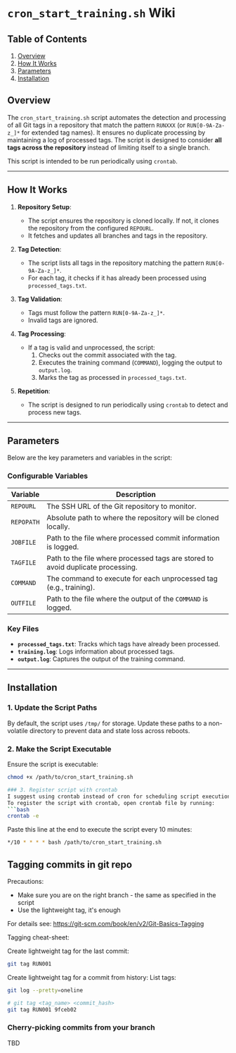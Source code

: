 # `cron_start_training.sh` Wiki

## Table of Contents
1. [Overview](#overview)
2. [How It Works](#how-it-works)
3. [Parameters](#parameters)
4. [Installation](#installation)


## Overview
The `cron_start_training.sh` script automates the detection and processing of all Git tags in a repository that match the pattern `RUNXXX` (or `RUN[0-9A-Za-z_]*` for extended tag names). It ensures no duplicate processing by maintaining a log of processed tags. The script is designed to consider **all tags across the repository** instead of limiting itself to a single branch.

This script is intended to be run periodically using `crontab`.

---

## How It Works
1. **Repository Setup**:
   - The script ensures the repository is cloned locally. If not, it clones the repository from the configured `REPOURL`.
   - It fetches and updates all branches and tags in the repository.

2. **Tag Detection**:
   - The script lists all tags in the repository matching the pattern `RUN[0-9A-Za-z_]*`.
   - For each tag, it checks if it has already been processed using `processed_tags.txt`.

3. **Tag Validation**:
   - Tags must follow the pattern `RUN[0-9A-Za-z_]*`.
   - Invalid tags are ignored.

4. **Tag Processing**:
   - If a tag is valid and unprocessed, the script:
     1. Checks out the commit associated with the tag.
     2. Executes the training command (`COMMAND`), logging the output to `output.log`.
     3. Marks the tag as processed in `processed_tags.txt`.

5. **Repetition**:
   - The script is designed to run periodically using `crontab` to detect and process new tags.

---

## Parameters
Below are the key parameters and variables in the script:

### Configurable Variables
| **Variable**       | **Description**                                                                 |
|---------------------|---------------------------------------------------------------------------------|
| `REPOURL`          | The SSH URL of the Git repository to monitor.                                   |
| `REPOPATH`         | Absolute path to where the repository will be cloned locally.                   |
| `JOBFILE`          | Path to the file where processed commit information is logged.                  |
| `TAGFILE`          | Path to the file where processed tags are stored to avoid duplicate processing. |
| `COMMAND`          | The command to execute for each unprocessed tag (e.g., training).               |
| `OUTFILE`          | Path to the file where the output of the `COMMAND` is logged.                   |

### Key Files
- **`processed_tags.txt`**: Tracks which tags have already been processed.
- **`training.log`**: Logs information about processed tags.
- **`output.log`**: Captures the output of the training command.

---

## Installation

### 1. Update the Script Paths
By default, the script uses `/tmp/` for storage. Update these paths to a non-volatile directory to prevent data and state loss across reboots.

### 2. Make the Script Executable
Ensure the script is executable:
```bash
chmod +x /path/to/cron_start_training.sh

### 3. Register script with crontab
I suggest using crontab instead of cron for scheduling script execution. It should be already installed in the Ubuntu container.
To register the script with crontab, open crontab file by running:
```bash
crontab -e
```

Paste this line at the end to execute the script every 10 minutes:

```bash
*/10 * * * * bash /path/to/cron_start_training.sh
```

## Tagging commits in git repo
Precautions:
- Make sure you are on the right branch - the same as specified in the script
- Use the lightweight tag, it's enough

For details see: https://git-scm.com/book/en/v2/Git-Basics-Tagging

Tagging cheat-sheet:

Create lightweight tag for the last commit:
```bash
git tag RUN001
```

Create lightweight tag for a commit from history:
List tags:
```bash
git log --pretty=oneline
```
```bash
# git tag <tag_name> <commit_hash>
git tag RUN001 9fceb02
```

### Cherry-picking commits from your branch
TBD